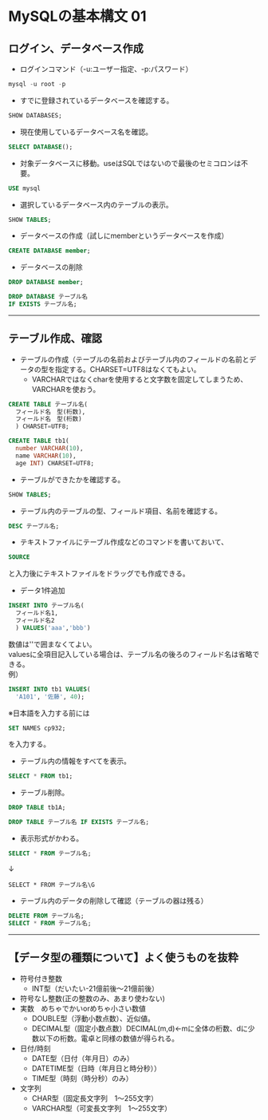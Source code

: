 # MySQLの基本構文 01

## ログイン、データベース作成

* ログインコマンド（-u:ユーザー指定、-p:パスワード）
```sql
mysql -u root -p
```

* すでに登録されているデータベースを確認する。
```sql
SHOW DATABASES;
```

* 現在使用しているデータベース名を確認。
```sql
SELECT DATABASE();
```

* 対象データベースに移動。useはSQLではないので最後のセミコロンは不要。
```sql
USE mysql
```

* 選択しているデータベース内のテーブルの表示。
```sql
SHOW TABLES;
```

* データベースの作成（試しにmemberというデータベースを作成）
```sql
CREATE DATABASE member;
```

* データベースの削除
```sql
DROP DATABASE member;
```
```sql
DROP DATABASE テーブル名 
IF EXISTS テーブル名;
```

---


## テーブル作成、確認

* テーブルの作成（テーブルの名前およびテーブル内のフィールドの名前とデータの型を指定する。CHARSET=UTF8はなくてもよい。
  - VARCHARではなくcharを使用すると文字数を固定してしまうため、VARCHARを使おう。
```sql
CREATE TABLE テーブル名(
  フィールド名　型(桁数), 
  フィールド名　型(桁数)
  ) CHARSET=UTF8;
```
```sql
CREATE TABLE tb1(
  number VARCHAR(10), 
  name VARCHAR(10), 
  age INT) CHARSET=UTF8;
```

* テーブルができたかを確認する。
```sql
SHOW TABLES;
```

* テーブル内のテーブルの型、フィールド項目、名前を確認する。
```sql
DESC テーブル名;
```

* テキストファイルにテーブル作成などのコマンドを書いておいて、
```sql
SOURCE 
```
と入力後にテキストファイルをドラッグでも作成できる。

* データ1件追加
```sql
INSERT INTO テーブル名(
  フィールド名1,
  フィールド名2
  ) VALUES('aaa','bbb')
```
数値は''で囲まなくてよい。  
valuesに全項目記入している場合は、テーブル名の後ろのフィールド名は省略できる。  
例）
```sql
INSERT INTO tb1 VALUES(
  'A101', '佐藤', 40);
```

※日本語を入力する前には
```sql
SET NAMES cp932;
```
を入力する。  

* テーブル内の情報をすべてを表示。
```sql
SELECT * FROM tb1;
```

* テーブル削除。
```sql
DROP TABLE tb1A;
```
```sql
DROP TABLE テーブル名 IF EXISTS テーブル名;
```

* 表示形式がかわる。
```sql
SELECT * FROM テーブル名;
```
↓
```
SELECT * FROM テーブル名\G
```

* テーブル内のデータの削除して確認（テーブルの器は残る）
```sql
DELETE FROM テーブル名;
SELECT * FROM テーブル名;
```

---


## 【データ型の種類について】よく使うものを抜粋
* 符号付き整数
  * INT型（だいたい-21億前後～21億前後）
* 符号なし整数(正の整数のみ、あまり使わない)
* 実数　めちゃでかいorめちゃ小さい数値
  * DOUBLE型（浮動小数点数）、近似値。
  * DECIMAL型（固定小数点数）DECIMAL(m,d)←mに全体の桁数、dに少数以下の桁数。電卓と同様の数値が得られる。
* 日付/時刻
  * DATE型（日付（年月日）のみ）
  * DATETIME型（日時（年月日と時分秒））
  * TIME型（時刻（時分秒）のみ）
* 文字列
  * CHAR型（固定長文字列　1～255文字）
  * VARCHAR型（可変長文字列　1～255文字）
